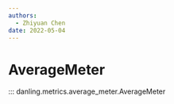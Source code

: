 ```yaml
---
authors:
  - Zhiyuan Chen
date: 2022-05-04
---
```


# AverageMeter

::: danling.metrics.average_meter.AverageMeter
